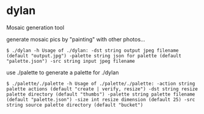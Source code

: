# dylan
Mosaic generation tool

generate mosaic pics by "painting" with other photos...

`$ ./dylan -h
Usage of ./dylan:
  -dst string
    	output jpeg filename  (default "output.jpg")
  -palette string
    	json for palette (default "palette.json")
  -src string
    	input jpeg filename
` 

use ./palette to generate a palette for ./dylan

`
$ ./palette/./palette -h
Usage of ./palette/./palette:
  -action string
    	palette actions (default "create | verify, resize")
  -dst string
    	resize palette directory (default "thumbs")
  -palette string
    	palette filename (default "palette.json")
  -size int
    	resize dimension (default 25)
  -src string
    	source palette directory (default "bucket")
`
